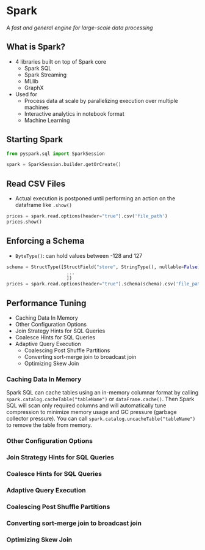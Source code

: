 # Spark
_A fast and general engine for large-scale data processing_

## What is Spark?
- 4 libraries built on top of Spark core
  - Spark SQL
  - Spark Streaming
  - MLlib
  - GraphX
- Used for
  - Process data at scale by parallelizing execution over multiple machines
  - Interactive analytics in notebook format
  - Machine Learning
  
## Starting Spark
```python
from pyspark.sql import SparkSession

spark = SparkSession.builder.getOrCreate()
```

## Read CSV Files
- Actual execution is postponed until performing an action on the dataframe like `.show()`
```python
prices = spark.read.options(header="true").csv('file_path')
prices.show()
```
## Enforcing a Schema
- `ByteType()`: can hold values between -128 and 127
```python
schema = StructType([StructField("store", StringType(), nullable=False),
                      ...
                      ])
prices = spark.read.options(header="true").schema(schema).csv('file_path')
```

## Performance Tuning
- Caching Data In Memory
- Other Configuration Options
- Join Strategy Hints for SQL Queries
- Coalesce Hints for SQL Queries
- Adaptive Query Execution
  - Coalescing Post Shuffle Partitions
  - Converting sort-merge join to broadcast join
  - Optimizing Skew Join

### Caching Data In Memory
Spark SQL can cache tables using an in-memory columnar format by calling `spark.catalog.cacheTable("tableName")` or `dataFrame.cache()`. Then Spark SQL will scan only required columns and will automatically tune compression to minimize memory usage and GC pressure (garbage collector pressure). You can call `spark.catalog.uncacheTable("tableName")` to remove the table from memory.

### Other Configuration Options
### Join Strategy Hints for SQL Queries
### Coalesce Hints for SQL Queries
### Adaptive Query Execution
### Coalescing Post Shuffle Partitions
### Converting sort-merge join to broadcast join
### Optimizing Skew Join
